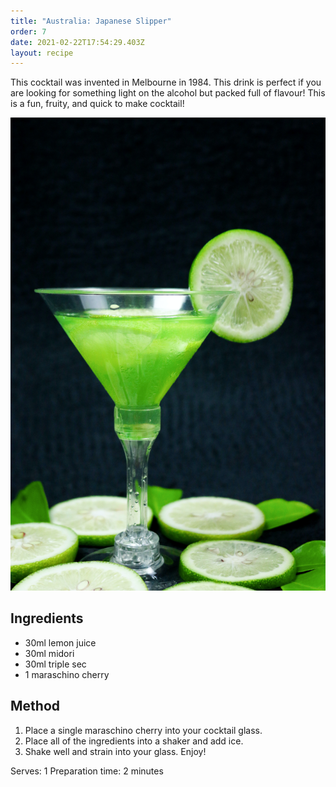 ```yaml
---
title: "Australia: Japanese Slipper"
order: 7
date: 2021-02-22T17:54:29.403Z
layout: recipe
---
```

This cocktail was invented in Melbourne in 1984. This drink is perfect if you are looking for something light on the alcohol but packed full of flavour! This is a fun, fruity, and quick to make cocktail!

![Picture of a Japanese Slipper cocktail. Green cocktail, garnished with a lime wheel.](../uploads/tamanna-rumee-310gktayhio-unsplash.jpg)

## Ingredients

* 30ml lemon juice
* 30ml midori
* 30ml triple sec
* 1 maraschino cherry

## Method

1. Place a single maraschino cherry into your cocktail glass.
2. Place all of the ingredients into a shaker and add ice.
3. Shake well and strain into your glass. Enjoy!

Serves: 1
Preparation time: 2 minutes